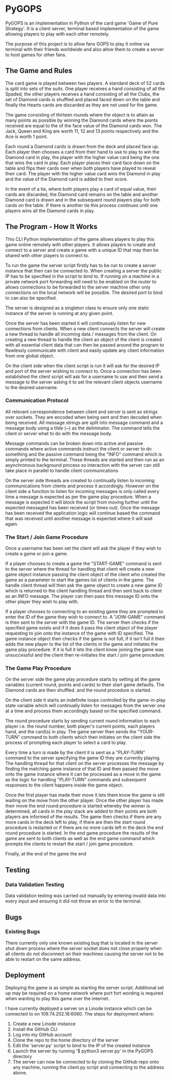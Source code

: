 # PyGOPS
PyGOPS is an implementation in Python of the card game 'Game of Pure Strategy'. It is a client server, terminal based 
implementation of the game allowing players to play with each other remotely.

The purpose of this project is to allow fans GOPS to play it online via terminal with their friends worldwide and also 
allow them to create a server to host games for other fans.

## The Game and Rules
The card game is played between two players. A standard deck of 52 cards is split into sets of the suits. One player 
receives a hand consisting of all the Spaded, the other players receives a hand consisting of all the 
Clubs, the set of Diamond cards is shuffled and placed faced down on the table and finally the Hearts cards are discarded
as they are not used for the game.

The game consisting of thirteen rounds where the object is to attain as many points as possible by winning the Diamond 
cards where the points received are equal to the of the face value of the Diamond cards won. The Jack, Queen and King 
are worth 11, 12 and 13 points respectively and the Ace is worth 1 point.

Each round a Diamond cards is drawn from the deck and placed face up. Each player then chooses a card from their hand to 
use to play to win the Diamond card in play, the player with the higher value card being the one that wins the card in 
play. Each player places their card face down on the table and flips their cards over when both players have played to
reveal their card. The player with the higher value card wins the Diamond in play and the value of the Diamond card is 
added to their score.

In the event of a tie, where both players play a card of equal value, their cards are discarded, the Diamond card 
remains on the table and another Diamond card is drawn and in the subsequent round players play for both cards on the
table. If there is another tie this process continues until one players wins all the Diamond cards in play.

## The Program - How It Works
This CLI Python implementation of the game allows players to play this game online remotely with other players. It 
allows players to create and connect to a server and create a game with a unique ID that may then be shared with other
players to connect to.

To run the game the server script firstly has to be run to create a server instance that then can be connected to. When
creating a server the public IP has to be specified in the script to bind to. If running on a machine in a private
network port forwarding will need to be enabled on the router to allows connections to be forwarded to the server 
machine other only connections on the local network will be possible. The desired port to bind to can also be specified.

The server is designed as a singleton class to ensure only one static instance of the server is running at any given 
point.

Once the server has been started it will continuously listen for new connections from clients. When a new client connects 
the server will create a new thread to handle all incoming data / messages from the client. On creating a new thread
to handle the client an object of the client is created with all essential client data that can then be passed around 
the program to flawlessly communicate with client and easily update any client information from one global object.

On the client side when the client script is run it will ask for the desired IP and port of the server wishing to
connect to. Once a connection has been established the client script will ask for a username to use and then send a
message to the server asking it to set the relevant client objects username to the desired username.

### Communication Protocol

All relevant correspondence between client and server is sent as strings over sockets. They are encoded when being sent
and then decoded when being received. All message strings are split into message command and a message body using a 
tilde (~) as the deliminator. The command tells the client or server what to do with the message body.

Message commands can be broken down into active and passive commands where active commands instruct the client or server 
to do something and the passive command being the "INFO" command which is simply printed to the terminal. These threads
are started and then run as an asynchronous background process so interaction with the server can still take place in 
parallel to handle client communications

On the server side threads are created to continually listen to incoming communications from clients and process it
accordingly. However on the client side a function to listen for incoming messages is only called every time a message 
is expected as per the game play procedure. When a message is expected it will block the script from moving further
until the expected messaged has been received (or times out). Once the message has been received the application logic
will continue based the command that was received until another message is expected where it will wait again.

### The Start / Join Game Procedure

Once a username has been set the client will ask the player if they wish to create a game or join a game.

If a player chooses to create a game the "START-GAME" command is sent to the server where the thread for handling that
client will create a new game object instance passing the client object of the client who created the game as a parameter
to start the games list of clients in the game. The handle client thread will then ask the game object to create a new
game ID which is returned to the client handling thread and then sent back to client as an INFO message. The player can
then pass this message ID onto the other player they wish to play with. 

If a player chooses to connecting to an existing game they are prompted to enter the ID of the game they wish to connect 
to. A "JOIN-GAME" command is then sent to the server with the game ID. The server then checks if the specified game 
exists and if it does it pass the client object of the player requesting to join onto the instance of the game with
ID specified. The game instance object then checks if the game is not full, if it isn't full it then adds the new player
to the list of the clients in the game and initiates the game play procedure. If it is full it lets the client know
joining the game was unsuccessful and the client then re-initiates the start / join game procedure.

### The Game Play Procedure

On the server side the game play procedure starts by setting all the game variables (current round, points and cards) to 
their start game defaults. The Diamond cards are then shuffled. and the round procedure is started.

On the client side it starts an indefinite loops controlled by the game-in-play state variable which will continually 
listen for messages from the server one at a time and process them accordingly based on the specified command.

The round procedure starts by sending current round information to each player i.e. the round number, both player's 
current points, each players hand, and the card(s) in play. The game server then sends the "YOUR-TURN" command to both 
clients which then initiates on the client side the process of prompting each player to select a card to play.

Every time a turn is made by the client it is sent as a "PLAY-TURN" command to the server specifying the game ID they
are currently playing. The handling thread for that client on the server processes the message by finding the matching
game instance of that ID and then passed the move onto the game instance where it can be processed as a move in the 
game as the logic for handling "PLAY-TURN" commands and subsequent responses to the client happens inside the game 
object.

Once the first player has made their move it lets them know the game is still waiting on the move from the other player.
Once the other player has made their move the end round procedure is started whereby the winner is determined, all cards
in the play stack are added to their points are both players are informed of the results. The game then checks if there 
are any more cards in the deck left to play, if there are then the start round procedure is restarted or if there are no
more cards left in the deck the end round procedure is started. In the end game procedure the results of the game
are sent to both clients as well as the end game command which prompts the clients to restart the start / join game
procedure.

Finally, at the end of the game the end

## Testing

### Data Validation Testing
Data validation testing was carried out manually by entering invalid data into every input and ensuring
it did not throw an error to the terminal.

## Bugs

### Existing Bugs
There currently only one known existing bug that is located in the server shut down process where the server socket does
not close properly when all clients do not disconnect on their machines causing the server not to be able to restart on
the same address.

## Deployment
Deploying the game is as simple as starting the server script. Additional set up may be required on a home network where
port fort wording is required when wanting to play this game over the internet.


I have currently deployed a server on a Linode instance which can be connected to on 109.74.202.18:6060. 
The steps for deployment where:
1. Create a new Linode instance
2. Install the GitHub CLI
3. Log into my GitHub account
4. Clone the repo to the home directory of the server
5. Edit the 'server.py' script to bind to the IP of the created instance
6. Launch the server by running '$ python3 server.py' in the PyGOPS directory
7. The server can now be connected to by cloning the GitHub repo onto any machine, running the client.py script and connecting to the address above.
